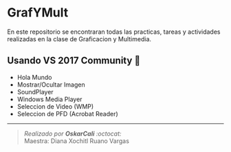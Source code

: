 # GrafYMult

En este repositorio se encontraran todas las practicas, tareas y actividades realizadas en la clase de Graficacion y Multimedia.

Usando VS 2017 Community :purple_heart:
---

*	Hola Mundo
*	Mostrar/Ocultar Imagen
*	SoundPlayer
*	Windows Media Player
*	Seleccion de Video (WMP)
*	Seleccion de PFD (Acrobat Reader)

---
> _Realizado por **OskarCali** :octocat:_  
> Maestra: Diana Xochitl Ruano Vargas